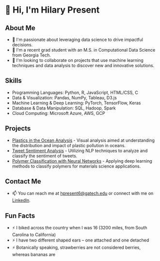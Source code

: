 # 👋 Hi, I'm Hilary Present

## About Me
- 👀 I'm passionate about leveraging data science to drive impactful decisions.
- 🌱 I'm a recent grad student with an M.S. in Computational Data Science from Georgia Tech. 
- 💞️ I'm looking to collaborate on projects that use machine learning techniques and data analysis to discover new and innovative solutions.

## Skills
- Programming Languages: Python, R, JavaScript, HTML/CSS, C
- Data & Visualization: Pandas, NumPy, Tableau, D3.js
- Machine Learning & Deep Learning: PyTorch, TensorFlow, Keras
- Database & Data Manipulation: SQL, Hadoop, Spark
- Cloud Computing: Microsoft Azure, AWS, GCP

## Projects
- [Plastics in the Ocean Analysis](#) - Visual analysis aimed at understanding the distribution and impact of plastic pollution in oceans.
- [Tweet Sentiment Analysis](#) - Utilizing NLP techniques to analyze and classify the sentiment of tweets.
- [Polymer Classification with Neural Networks](#) - Applying deep learning methods to classify polymers for materials science applications. 

## Contact Me
- 📫 You can reach me at [hpresent6@gatech.edu](mailto:hpresent6@gatech.edu) or connect with me on [LinkedIn](https://www.linkedin.com/in/hilarypresent).

## Fun Facts 
- ⚡ I biked across the country when I was 16 (3200 miles, from South Carolina to California)
- ⚡ I have two different shaped ears – one attached and one detached
- ⚡ Botanically speaking, strawberries are not considered berries, whereas bananas are
